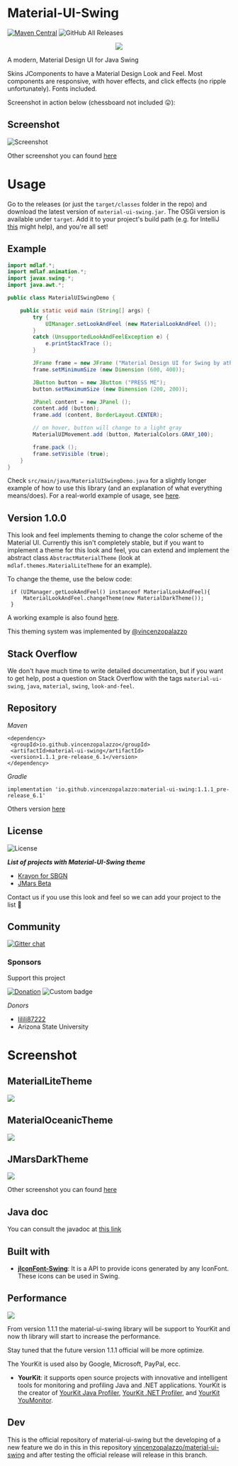 # Material-UI-Swing
[![Maven Central](https://img.shields.io/maven-central/v/io.github.vincenzopalazzo/material-ui-swing?color=%237cc4f4&style=for-the-badge)](https://search.maven.org/search?q=g:%22io.github.vincenzopalazzo%22%20AND%20a:%22material-ui-swing%22)
![GitHub All Releases](https://img.shields.io/github/downloads/atarw/material-ui-swing/total?style=for-the-badge)

<div align="center">
<img src="https://raw.githubusercontent.com/vincenzopalazzo/material-ui-swing-donations/master/images/iconMaterialOfficial.png" />
</div>

A modern, Material Design UI for Java Swing

Skins JComponents to have a Material Design Look and Feel. Most components are responsive, with hover effects, and click effects (no ripple unfortunately). Fonts included.

Screenshot in action below (chessboard not included 😛):

## Screenshot
![Screenshot](http://i.imgur.com/WsprAM6.png?1)

Other screenshot you can found  [here](https://github.com/vincenzopalazzo/material-ui-swing/releases)

# Usage
Go to the releases (or just the `target/classes` folder in the repo) and download the latest version of `material-ui-swing.jar`. The OSGi version is available under `target`. Add it to your project's build path (e.g. for IntelliJ [this](https://www.jetbrains.com/help/idea/import-project-from-existing-sources-libraries-page.html) might help), and you're all set!

## Example

````java
import mdlaf.*;
import mdlaf.animation.*;
import javax.swing.*;
import java.awt.*;

public class MaterialUISwingDemo {

	public static void main (String[] args) {
		try {
			UIManager.setLookAndFeel (new MaterialLookAndFeel ());
		}
		catch (UnsupportedLookAndFeelException e) {
			e.printStackTrace ();
		}

		JFrame frame = new JFrame ("Material Design UI for Swing by atharva washimkar");
		frame.setMinimumSize (new Dimension (600, 400));

		JButton button = new JButton ("PRESS ME");
		button.setMaximumSize (new Dimension (200, 200));

		JPanel content = new JPanel ();
		content.add (button);
		frame.add (content, BorderLayout.CENTER);

		// on hover, button will change to a light gray
		MaterialUIMovement.add (button, MaterialColors.GRAY_100);

		frame.pack ();
		frame.setVisible (true);
	}
}
````

Check `src/main/java/MaterialUISwingDemo.java` for a slightly longer example of how to use this library (and an explanation of what everything means/does).
For a real-world example of usage, see [here](https://github.com/atarw/washer-chess).

## Version 1.0.0

This look and feel implements theming to change the color scheme of the Material UI. Currently this isn't completely stable, but if you want to implement a theme for this look and feel, you can extend and implement the abstract class `AbstractMaterialTheme` (look at `mdlaf.themes.MaterialLiteTheme` for an example).

To change the theme, use the below code:

```
 if (UIManager.getLookAndFeel() instanceof MaterialLookAndFeel){
     MaterialLookAndFeel.changeTheme(new MaterialDarkTheme());
 }
```

A working example is also found [here](https://github.com/vincenzopalazzo/material-ui-swing/tree/masternow/src/test/java/integration/gui/mock).

This theming system was implemented by [@vincenzopalazzo](https://github.com/vincenzopalazzo)

## Stack Overflow

We don't have much time to write detailed documentation, but if you want to get help, post a question on Stack Overflow with the tags `material-ui-swing`, `java`, `material`, `swing`, `look-and-feel`.

 ## Repository

 _Maven_

 ```
<dependency>
  <groupId>io.github.vincenzopalazzo</groupId>
  <artifactId>material-ui-swing</artifactId>
  <version>1.1.1_pre-release_6.1</version>
</dependency>
 ```

 _Gradle_

```
implementation 'io.github.vincenzopalazzo:material-ui-swing:1.1.1_pre-release_6.1'
```

Others version [here](https://search.maven.org/artifact/io.github.vincenzopalazzo/material-ui-swing)

## License
![License](https://img.shields.io/github/license/vincenzopalazzo/material-ui-swing.svg?style=for-the-badge)

_**List of projects with Material-UI-Swing theme**_
- [Krayon for SBGN](https://github.com/wiese42/krayon4sbgn)
- [JMars Beta](https://JMars.mars.asu.edu)

Contact us if you use this look and feel so we can add your project to the list 🙂

## Community
[![Gitter chat](https://img.shields.io/gitter/room/vincenzopalazzo/material-ui-swing.svg?style=for-the-badge)](https://gitter.im/material-ui-swing/community?utm_source=badge&utm_medium=badge&utm_campaign=pr-badge)

### Sponsors
Support this project

[![Donation](https://img.shields.io/website/http/vincenzopalazzo.github.io/material-ui-swing-donations.svg?style=for-the-badge&up_color=yellow&up_message=Donation)](https://vincenzopalazzo.github.io/material-ui-swing-donations)
![Custom badge](https://img.shields.io/endpoint?style=for-the-badge&url=https%3A%2F%2Fshieldsio-patreon.herokuapp.com%2Fmaterialuiswing)

_Donors_
- [lilili87222](https://github.com/lilili87222)
- Arizona State University

# Screenshot
## MaterialLiteTheme
![](https://i.ibb.co/mhjgBKJ/Selection-081.png)

## MaterialOceanicTheme
![](https://i.ibb.co/fdHTGf0/Selection-080.png)

## JMarsDarkTheme
![](https://i.ibb.co/XFxkWKz/Selection-079.png)

Other screenshot you can found  [here](https://github.com/vincenzopalazzo/material-ui-swing/releases)

## Java doc

You can consult the javadoc at [this link](https://vincenzopalazzo.github.io/material-ui-swing/)

## Built with

- **[jIconFont-Swing](https://jiconfont.github.io/swing)**: It is a API to provide icons generated by any IconFont. These icons can be used in Swing. 

## Performance

![](https://www.yourkit.com/images/yklogo.png)

From version 1.1.1 the material-ui-swing library will be support to YourKit and now th library will 
start to increase the performance.

Stay tuned that the future version 1.1.1 official will be more optimize.

The YourKit is used also by Google, Microsoft, PayPal, ecc.

- **YourKit**: it supports open source projects with innovative and intelligent tools
for monitoring and profiling Java and .NET applications.
YourKit is the creator of <a href="https://www.yourkit.com/java/profiler/">YourKit Java Profiler</a>,
<a href="https://www.yourkit.com/.net/profiler/">YourKit .NET Profiler</a>,
and <a href="https://www.yourkit.com/youmonitor/">YourKit YouMonitor</a>.

## Dev

This is the official repository of material-ui-swing but the developing of a new feature we do in this
in this repository [vincenzopalazzo/material-ui-swing](https://github.com/vincenzopalazzo/material-ui-swing) and after testing
the official release will release in this branch.